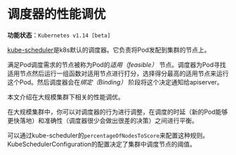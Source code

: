 # 调度器的性能调优

**功能状态**：`Kubernetes v1.14 [beta]`

[kube-scheduler](k8s调度器.md#kube-scheduler)是k8s默认的调度器。它负责将Pod发配到集群的节点上。

满足Pod调度需求的节点被称为Pod的*适用（feasible）* 节点。调度器为Pod寻找适用节点然后运行一组函数对适用节点进行打分，选择得分最高的适用节点来运行这个Pod。然后调度器会在*绑定（Binding）* 阶段将这个决定通知给apiserver。

本文介绍在大规模集群下相关的性能调优。

在大规模集群中，你可以对调度器的行为进行调整，在调度的时延（新的Pod能够更快落地）和准确性（调度器很少会做出很差的决策）之间进行平衡。

可以通过kube-scheduler的`percentageOfNodesToScore`来配置这种规则。KubeSchedulerConfiguration的配置决定了集群中调度节点的阈值。